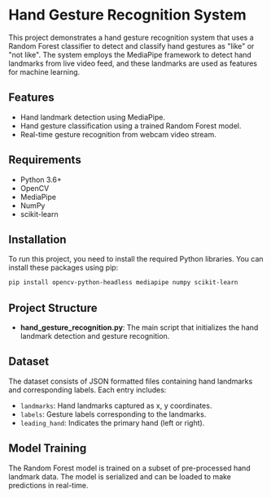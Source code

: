 # Hand Gesture Recognition System

This project demonstrates a hand gesture recognition system that uses a Random Forest classifier to detect and classify hand gestures as "like" or "not like". The system employs the MediaPipe framework to detect hand landmarks from live video feed, and these landmarks are used as features for machine learning.

## Features

- Hand landmark detection using MediaPipe.
- Hand gesture classification using a trained Random Forest model.
- Real-time gesture recognition from webcam video stream.

## Requirements

- Python 3.6+
- OpenCV
- MediaPipe
- NumPy
- scikit-learn

## Installation

To run this project, you need to install the required Python libraries. You can install these packages using pip:

```bash
pip install opencv-python-headless mediapipe numpy scikit-learn
```

## Project Structure

- **hand_gesture_recognition.py**: The main script that initializes the hand landmark detection and gesture recognition.

## Dataset

The dataset consists of JSON formatted files containing hand landmarks and corresponding labels. Each entry includes:

- `landmarks`: Hand landmarks captured as x, y coordinates.
- `labels`: Gesture labels corresponding to the landmarks.
- `leading_hand`: Indicates the primary hand (left or right).

## Model Training

The Random Forest model is trained on a subset of pre-processed hand landmark data. The model is serialized and can be loaded to make predictions in real-time.

